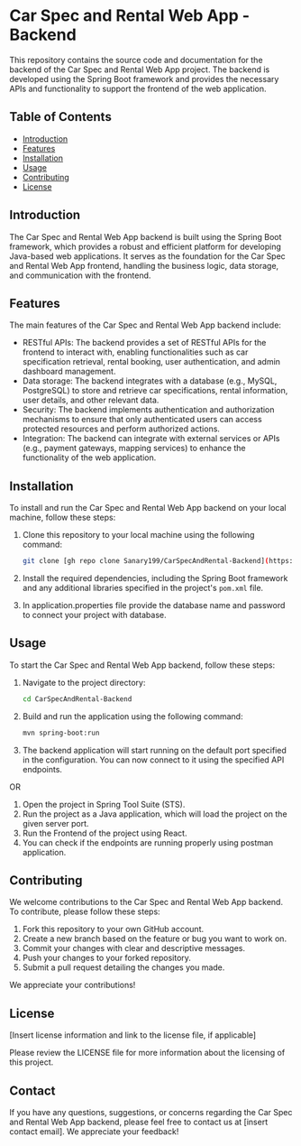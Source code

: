 # Car Spec and Rental Web App - Backend

This repository contains the source code and documentation for the backend of the Car Spec and Rental Web App project. The backend is developed using the Spring Boot framework and provides the necessary APIs and functionality to support the frontend of the web application.

## Table of Contents

- [Introduction](#introduction)
- [Features](#features)
- [Installation](#installation)
- [Usage](#usage)
- [Contributing](#contributing)
- [License](#license)

## Introduction

The Car Spec and Rental Web App backend is built using the Spring Boot framework, which provides a robust and efficient platform for developing Java-based web applications. It serves as the foundation for the Car Spec and Rental Web App frontend, handling the business logic, data storage, and communication with the frontend.

## Features

The main features of the Car Spec and Rental Web App backend include:

- RESTful APIs: The backend provides a set of RESTful APIs for the frontend to interact with, enabling functionalities such as car specification retrieval, rental booking, user authentication, and admin dashboard management.
- Data storage: The backend integrates with a database (e.g., MySQL, PostgreSQL) to store and retrieve car specifications, rental information, user details, and other relevant data.
- Security: The backend implements authentication and authorization mechanisms to ensure that only authenticated users can access protected resources and perform authorized actions.
- Integration: The backend can integrate with external services or APIs (e.g., payment gateways, mapping services) to enhance the functionality of the web application.

## Installation

To install and run the Car Spec and Rental Web App backend on your local machine, follow these steps:

1. Clone this repository to your local machine using the following command:

   ```bash
   git clone [gh repo clone Sanary199/CarSpecAndRental-Backend](https://github.com/Sanary199/CarSpecAndRental-Backend.git)
   ```

2. Install the required dependencies, including the Spring Boot framework and any additional libraries specified in the project's `pom.xml` file.

3. In application.properties file provide the database name and password to connect your project with database.
## Usage

To start the Car Spec and Rental Web App backend, follow these steps:

1. Navigate to the project directory:

   ```bash
   cd CarSpecAndRental-Backend
   ```

2. Build and run the application using the following command:

   ```bash
   mvn spring-boot:run
   ```

3. The backend application will start running on the default port specified in the configuration. You can now connect to it using the specified API endpoints.

OR
1. Open the project in Spring Tool Suite (STS).
2. Run the project as a Java application, which will load the project on the given server port.
3. Run the Frontend of the project using React.
4. You can check if the endpoints are running properly using  postman application.
## Contributing

We welcome contributions to the Car Spec and Rental Web App backend. To contribute, please follow these steps:

1. Fork this repository to your own GitHub account.
2. Create a new branch based on the feature or bug you want to work on.
3. Commit your changes with clear and descriptive messages.
4. Push your changes to your forked repository.
5. Submit a pull request detailing the changes you made.

We appreciate your contributions!

## License

[Insert license information and link to the license file, if applicable]

Please review the LICENSE file for more information about the licensing of this project.

## Contact

If you have any questions, suggestions, or concerns regarding the Car Spec and Rental Web App backend, please feel free to contact us at [insert contact email]. We appreciate your feedback!
